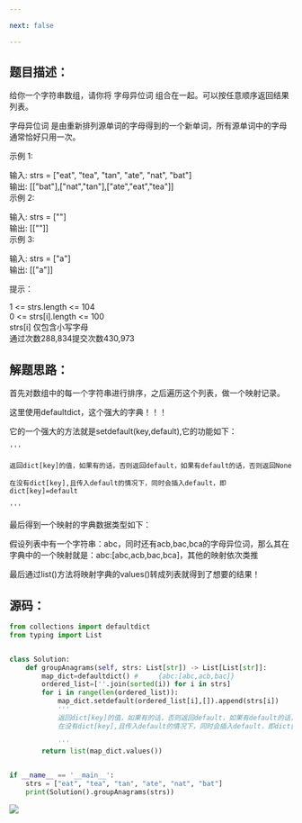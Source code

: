 ```yaml
---

next: false

---
```




<BlogInfo id="1339" title="leetcode之字母异位词分组" author="白日梦想猿" pv=0 read_times=0 pre_cost_time="66" category="leetcode100题" tag_list="['leetcode', '              defaultD']" create_time="2022.03.10 23:36:00.414483" update_time="2022.07.11 10:35:25" />

##  题目描述：

给你一个字符串数组，请你将 字母异位词 组合在一起。可以按任意顺序返回结果列表。

字母异位词 是由重新排列源单词的字母得到的一个新单词，所有源单词中的字母通常恰好只用一次。



示例 1:

输入: strs = ["eat", "tea", "tan", "ate", "nat", "bat"]  
输出: [["bat"],["nat","tan"],["ate","eat","tea"]]  
示例 2:

输入: strs = [""]  
输出: [[""]]  
示例 3:

输入: strs = ["a"]  
输出: [["a"]]  


提示：

1 <= strs.length <= 104  
0 <= strs[i].length <= 100  
strs[i] 仅包含小写字母  
通过次数288,834提交次数430,973

## 解题思路：

首先对数组中的每一个字符串进行排序，之后遍历这个列表，做一个映射记录。

这里使用defaultdict，这个强大的字典！！！

它的一个强大的方法就是setdefault(key,default),它的功能如下：

    '''

    返回dict[key]的值，如果有的话，否则返回default，如果有default的话，否则返回None

    在没有dict[key],且传入default的情况下，同时会插入default，即dict[key]=default

    '''

最后得到一个映射的字典数据类型如下：

假设列表中有一个字符串：abc，同时还有acb,bac,bca的字母异位词，那么其在字典中的一个映射就是：abc:[abc,acb,bac,bca]，其他的映射依次类推

最后通过list()方法将映射字典的values()转成列表就得到了想要的结果！

## 源码：


```python
from collections import defaultdict
from typing import List


class Solution:
    def groupAnagrams(self, strs: List[str]) -> List[List[str]]:
        map_dict=defaultdict() #     {abc:[abc,acb,bac]}
        ordered_list=[''.join(sorted(i)) for i in strs]
        for i in range(len(ordered_list)):
            map_dict.setdefault(ordered_list[i],[]).append(strs[i])
            '''
            返回dict[key]的值，如果有的话，否则返回default，如果有default的话，否则返回None
            在没有dict[key],且传入default的情况下，同时会插入default，即dict[key]=default
    
            '''
        return list(map_dict.values())


if __name__ == '__main__':
    strs = ["eat", "tea", "tan", "ate", "nat", "bat"]
    print(Solution().groupAnagrams(strs))

```


![](http://www.lll.plus/media/image/2022/03/10/image-20220310234152-4.png)

















<ActionBox />
